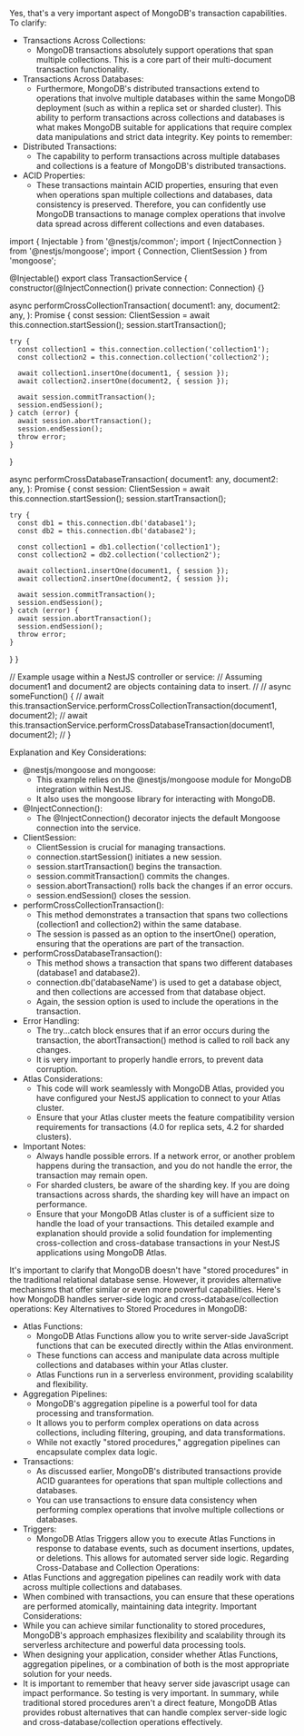 Yes, that's a very important aspect of MongoDB's transaction capabilities. To clarify:
 * Transactions Across Collections:
   * MongoDB transactions absolutely support operations that span multiple collections. This is a core part of their multi-document transaction functionality.
 * Transactions Across Databases:
   * Furthermore, MongoDB's distributed transactions extend to operations that involve multiple databases within the same MongoDB deployment (such as within a replica set or sharded cluster).
This ability to perform transactions across collections and databases is what makes MongoDB suitable for applications that require complex data manipulations and strict data integrity. Key points to remember:
 * Distributed Transactions:
   * The capability to perform transactions across multiple databases and collections is a feature of MongoDB's distributed transactions.
 * ACID Properties:
   * These transactions maintain ACID properties, ensuring that even when operations span multiple collections and databases, data consistency is preserved.
Therefore, you can confidently use MongoDB transactions to manage complex operations that involve data spread across different collections and even databases.


import { Injectable } from '@nestjs/common';
import { InjectConnection } from '@nestjs/mongoose';
import { Connection, ClientSession } from 'mongoose';

@Injectable()
export class TransactionService {
  constructor(@InjectConnection() private connection: Connection) {}

  async performCrossCollectionTransaction(
    document1: any,
    document2: any,
  ): Promise<void> {
    const session: ClientSession = await this.connection.startSession();
    session.startTransaction();

    try {
      const collection1 = this.connection.collection('collection1');
      const collection2 = this.connection.collection('collection2');

      await collection1.insertOne(document1, { session });
      await collection2.insertOne(document2, { session });

      await session.commitTransaction();
      session.endSession();
    } catch (error) {
      await session.abortTransaction();
      session.endSession();
      throw error;
    }
  }

  async performCrossDatabaseTransaction(
    document1: any,
    document2: any,
  ): Promise<void> {
    const session: ClientSession = await this.connection.startSession();
    session.startTransaction();

    try {
      const db1 = this.connection.db('database1');
      const db2 = this.connection.db('database2');

      const collection1 = db1.collection('collection1');
      const collection2 = db2.collection('collection2');

      await collection1.insertOne(document1, { session });
      await collection2.insertOne(document2, { session });

      await session.commitTransaction();
      session.endSession();
    } catch (error) {
      await session.abortTransaction();
      session.endSession();
      throw error;
    }
  }
}

// Example usage within a NestJS controller or service:
// Assuming document1 and document2 are objects containing data to insert.
//
// async someFunction() {
//   await this.transactionService.performCrossCollectionTransaction(document1, document2);
//   await this.transactionService.performCrossDatabaseTransaction(document1, document2);
// }

Explanation and Key Considerations:
 * @nestjs/mongoose and mongoose:
   * This example relies on the @nestjs/mongoose module for MongoDB integration within NestJS.
   * It also uses the mongoose library for interacting with MongoDB.
 * @InjectConnection():
   * The @InjectConnection() decorator injects the default Mongoose connection into the service.
 * ClientSession:
   * ClientSession is crucial for managing transactions.
   * connection.startSession() initiates a new session.
   * session.startTransaction() begins the transaction.
   * session.commitTransaction() commits the changes.
   * session.abortTransaction() rolls back the changes if an error occurs.
   * session.endSession() closes the session.
 * performCrossCollectionTransaction():
   * This method demonstrates a transaction that spans two collections (collection1 and collection2) within the same database.
   * The session is passed as an option to the insertOne() operation, ensuring that the operations are part of the transaction.
 * performCrossDatabaseTransaction():
   * This method shows a transaction that spans two different databases (database1 and database2).
   * connection.db('databaseName') is used to get a database object, and then collections are accessed from that database object.
   * Again, the session option is used to include the operations in the transaction.
 * Error Handling:
   * The try...catch block ensures that if an error occurs during the transaction, the abortTransaction() method is called to roll back any changes.
   * It is very important to properly handle errors, to prevent data corruption.
 * Atlas Considerations:
   * This code will work seamlessly with MongoDB Atlas, provided you have configured your NestJS application to connect to your Atlas cluster.
   * Ensure that your Atlas cluster meets the feature compatibility version requirements for transactions (4.0 for replica sets, 4.2 for sharded clusters).
 * Important Notes:
   * Always handle possible errors. If a network error, or another problem happens during the transaction, and you do not handle the error, the transaction may remain open.
   * For sharded clusters, be aware of the sharding key. If you are doing transactions across shards, the sharding key will have an impact on performance.
   * Ensure that your MongoDB Atlas cluster is of a sufficient size to handle the load of your transactions.
This detailed example and explanation should provide a solid foundation for implementing cross-collection and cross-database transactions in your NestJS applications using MongoDB Atlas.


It's important to clarify that MongoDB doesn't have "stored procedures" in the traditional relational database sense. However, it provides alternative mechanisms that offer similar or even more powerful capabilities. Here's how MongoDB handles server-side logic and cross-database/collection operations:
Key Alternatives to Stored Procedures in MongoDB:
 * Atlas Functions:
   * MongoDB Atlas Functions allow you to write server-side JavaScript functions that can be executed directly within the Atlas environment.
   * These functions can access and manipulate data across multiple collections and databases within your Atlas cluster.
   * Atlas Functions run in a serverless environment, providing scalability and flexibility.
 * Aggregation Pipelines:
   * MongoDB's aggregation pipeline is a powerful tool for data processing and transformation.
   * It allows you to perform complex operations on data across collections, including filtering, grouping, and data transformations.
   * While not exactly "stored procedures," aggregation pipelines can encapsulate complex data logic.
 * Transactions:
   * As discussed earlier, MongoDB's distributed transactions provide ACID guarantees for operations that span multiple collections and databases.
   * You can use transactions to ensure data consistency when performing complex operations that involve multiple collections or databases.
 * Triggers:
   * MongoDB Atlas Triggers allow you to execute Atlas Functions in response to database events, such as document insertions, updates, or deletions. This allows for automated server side logic.
Regarding Cross-Database and Collection Operations:
 * Atlas Functions and aggregation pipelines can readily work with data across multiple collections and databases.
 * When combined with transactions, you can ensure that these operations are performed atomically, maintaining data integrity.
Important Considerations:
 * While you can achieve similar functionality to stored procedures, MongoDB's approach emphasizes flexibility and scalability through its serverless architecture and powerful data processing tools.
 * When designing your application, consider whether Atlas Functions, aggregation pipelines, or a combination of both is the most appropriate solution for your needs.
 * It is important to remember that heavy server side javascript usage can impact performance. So testing is very important.
In summary, while traditional stored procedures aren't a direct feature, MongoDB Atlas provides robust alternatives that can handle complex server-side logic and cross-database/collection operations effectively.
